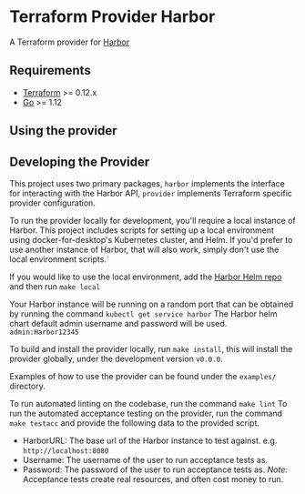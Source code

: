Terraform Provider Harbor
==================

A Terraform provider for [Harbor](https://goharbor.io/)

Requirements
------------

-	[Terraform](https://www.terraform.io/downloads.html) >= 0.12.x
-	[Go](https://golang.org/doc/install) >= 1.12

Using the provider
----------------------

Developing the Provider
---------------------

This project uses two primary packages, `harbor` implements the interface for interacting
with the Harbor API, `provider` implements Terraform specific provider configuration.

To run the provider locally for development, you'll require a local instance of
Harbor. This project includes scripts for setting up a local environment using
docker-for-desktop's Kubernetes cluster, and Helm. If you'd prefer to use another instance
of Harbor, that will also work, simply don't use the local environment scripts.

If you would like to use the local environment, add the [Harbor Helm repo](https://github.com/goharbor/harbor-helm#add-helm-repository) and then run `make local`

Your Harbor instance will be running on a random port that can be obtained by running
the command `kubectl get service harbor`
The Harbor helm chart default admin username and password will be used. `admin:Harbor12345`

To build and install the provider locally, run `make install`, this will install
the provider globally, under the development version `v0.0.0`.

Examples of how to use the provider can be found under the `examples/` directory.

To run automated linting on the codebase, run the command `make lint`
To run the automated acceptance testing on the provider, run the command `make testacc`
and provide the following data to the provided script.
- HarborURL: The base url of the Harbor instance to test against. e.g. `http://localhost:8080`
- Username: The username of the user to run acceptance tests as.
- Password: The password of the user to run acceptance tests as.
*Note:* Acceptance tests create real resources, and often cost money to run.

